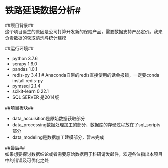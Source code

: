 # **铁路延误数据分析**#


##项目背景##  
这个项目诞生的原因是公司打算开发新的保险产品，需要数据支持产品定价。我来负责数据的获取清洗与统计建模


##运行环境##  
- python 3.7.6
- scrapy 1.6.0
- pandas 1.0.1
- redis-py 3.4.1 # Anaconda自带的redis直接使用的话会报错，一定要conda install redis-py
- pymssql 2.1.4
- scikit-learn 0.22.1
- SQL SERVER 是2014版


##项目板块##  
- data_accuisition是原始数据获取部分
- data_processing数据处理加工的部分，数据库的存储过程放在了sql_scripts部分
- data_modeling是数据加工建模部分，暂未完成


##最后##  
如果想要探讨数据结论或者需要原始数据用于科研请发邮件，欢迎各位指出本项目中的错误及可优化之处
